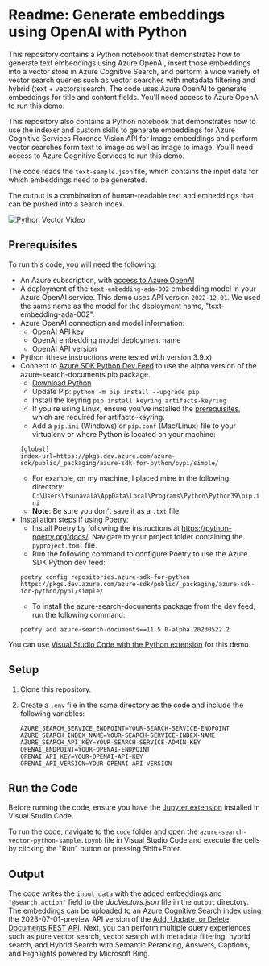 # Readme: Generate embeddings using OpenAI with Python

This repository contains a Python notebook that demonstrates how to generate text embeddings using Azure OpenAI, insert those embeddings into a vector store in Azure Cognitive Search, and perform a wide variety of vector search queries such as vector searches with metadata filtering and hybrid (text + vectors)search. The code uses Azure OpenAI to generate embeddings for title and content fields. You'll need access to Azure OpenAI to run this demo.

This repository also contains a Python notebook that demonstrates how to use the indexer and custom skills to generate embeddings for Azure Cognitive Services Florence Vision API for Image embeddings and perform vector searches form text to image as well as image to image. You'll need access to Azure Cognitive Services to run this demo.

The code reads the `text-sample.json` file, which contains the input data for which embeddings need to be generated.

The output is a combination of human-readable text and embeddings that can be pushed into a search index.

![Python Vector Video](https://github.com/Azure/cognitive-search-vector-pr/blob/main/demo-python/data/images/python-vector-video.gif?raw=true)

## Prerequisites

To run this code, you will need the following:

- An Azure subscription, with [access to Azure OpenAI](https://aka.ms/oai/access)
- A deployment of the `text-embedding-ada-002` embedding model in your Azure OpenAI service. This demo uses API version `2022-12-01`. We used the same name as the model for the deployment name, "text-embedding-ada-002".
- Azure OpenAI connection and model information:
  - OpenAI API key
  - OpenAI embedding model deployment name
  - OpenAI API version
- Python (these instructions were tested with version 3.9.x)
- Connect to [Azure SDK Python Dev Feed](https://dev.azure.com/azure-sdk/public/_artifacts/feed/azure-sdk-for-python/connect/pip) to use the alpha version of the azure-search-documents pip package.
  - [Download Python](https://www.python.org/downloads/)
  - Update Pip: `python -m pip install --upgrade pip`
  - Install the keyring `pip install keyring artifacts-keyring`
  - If you're using Linux, ensure you've installed the [prerequisites](https://pypi.org/project/artifacts-keyring/), which are required for artifacts-keyring.
  - Add a `pip.ini` (Windows) or `pip.conf` (Mac/Linux) file to your virtualenv or where Python is located on your machine:
  ```plaintext
  [global]
  index-url=https://pkgs.dev.azure.com/azure-sdk/public/_packaging/azure-sdk-for-python/pypi/simple/
  ```
  - For example, on my machine, I placed mine in the following directory: `C:\Users\fsunavala\AppData\Local\Programs\Python\Python39\pip.ini`
  - **Note**: Be sure you don't save it as a `.txt` file
- Installation steps if using Poetry:
  - Install Poetry by following the instructions at https://python-poetry.org/docs/.
    Navigate to your project folder containing the `pyproject.toml` file.
  - Run the following command to configure Poetry to use the Azure SDK Python dev feed:
  ```
  poetry config repositories.azure-sdk-for-python https://pkgs.dev.azure.com/azure-sdk/public/_packaging/azure-sdk-for-python/pypi/simple/
  ```
  - To install the azure-search-documents package from the dev feed, run the following command:
  ```
  poetry add azure-search-documents==11.5.0-alpha.20230522.2
  ```

You can use [Visual Studio Code with the Python extension](https://code.visualstudio.com/docs/python/python-tutorial) for this demo.

## Setup

1. Clone this repository.

2. Create a `.env` file in the same directory as the code and include the following variables:

   ```plaintext
   AZURE_SEARCH_SERVICE_ENDPOINT=YOUR-SEARCH-SERVICE-ENDPOINT
   AZURE_SEARCH_INDEX_NAME=YOUR-SEARCH-SERVICE-INDEX-NAME
   AZURE_SEARCH_API_KEY=YOUR-SEARCH-SERVICE-ADMIN-KEY
   OPENAI_ENDPOINT=YOUR-OPENAI-ENDPOINT
   OPENAI_API_KEY=YOUR-OPENAI-API-KEY
   OPENAI_API_VERSION=YOUR-OPENAI-API-VERSION
   ```

## Run the Code

Before running the code, ensure you have the [Jupyter extension](https://marketplace.visualstudio.com/items?itemName=ms-toolsai.jupyter) installed in Visual Studio Code.

To run the code, navigate to the `code` folder and open the `azure-search-vector-python-sample.ipynb` file in Visual Studio Code and execute the cells by clicking the "Run" button or pressing Shift+Enter.

## Output

The code writes the `input_data` with the added embeddings and `"@search.action"` field to the _docVectors.json_ file in the `output` directory. The embeddings can be uploaded to an Azure Cognitive Search index using the 2023-07-01-preview API version of the [Add, Update, or Delete Documents REST API](../docs/rest-api-reference/upload-documents.md). Next, you can perform multiple query experiences such as pure vector search, vector search with metadata filtering, hybrid search, and Hybrid Search with Semantic Reranking, Answers, Captions, and Highlights powered by Microsoft Bing.
